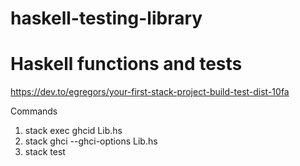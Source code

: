 # haskell-testing-library

# Haskell functions and tests

https://dev.to/egregors/your-first-stack-project-build-test-dist-10fa

Commands
1. stack exec ghcid Lib.hs
2. stack ghci --ghci-options Lib.hs
3. stack test

